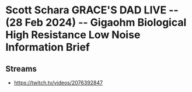 # Scott Schara GRACE'S DAD LIVE -- (28 Feb 2024) -- Gigaohm Biological High Resistance Low Noise Information Brief

## Streams
- https://twitch.tv/videos/2076392847

